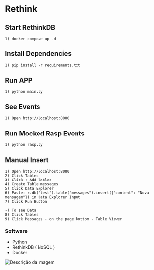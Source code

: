 # Rethink #


## Start RethinkDB ##
```shell
1) docker compose up -d
```
## Install Dependencies  ##
```shell
1) pip install -r requirements.txt 
```

## Run APP  ##
```shell
1) python main.py
```

## See Events ##
```shell
1) Open http://localhost:8000
```

## Run Mocked Rasp Events  ##
```shell
1) python rasp.py 
```

## Manual Insert ##
```shell
1) Open http://localhost:8080
2) Click Tables
3) Click + Add Tables
4) Create Table messages
5) Click Data Explorer
6) Paste: r.db("test").table("messages").insert({"content": "Nova mensagem"}) in Data Explorer Input
7) Click Run Button

-) To see Data
8) Click Tables 
9) Click Messages - on the page bottom - Table Viewer
```


### Software ##
- Python
- RethinkDB  ( NoSQL )
- Docker

![Descrição da Imagem]([https://ibb.co/RSp1Ssd](https://ibb.co/RSp1Ssd))




